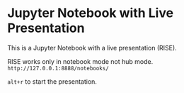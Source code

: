 # Jupyter Notebook with Live Presentation

This is a Jupyter Notebook with a live presentation (RISE).

RISE works only in notebook mode not hub mode.
`http://127.0.0.1:8888/notebooks/`

`alt+r` to start the presentation.

